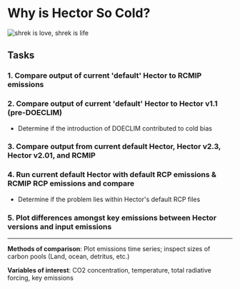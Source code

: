 # Why is Hector So Cold?
![shrek is love, shrek is life](https://i.imgflip.com/2ymnsc.png)

## Tasks

### 1. Compare output of current 'default' Hector to RCMIP emissions

### 2. Compare output of current 'default' Hector to Hector v1.1 (pre-DOECLIM)
* Determine if the introduction of DOECLIM contributed to cold bias

### 3. Compare output from current default Hector, Hector v2.3, Hector v2.01, and RCMIP

### 4. Run current default Hector with default RCP emissions & RCMIP RCP emissions and compare
* Determine if the problem lies within Hector's default RCP files

### 5. Plot differences amongst key emissions between Hector versions and input emissions 
---

**Methods of comparison**: Plot emissions time series; inspect sizes of carbon pools (Land, ocean, detritus, etc.)

**Variables of interest**: CO2 concentration, temperature, total radiative forcing, key emissions
